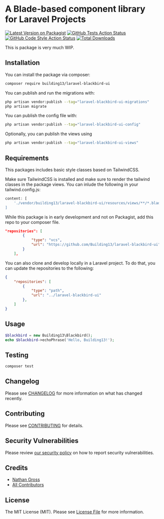 # A Blade-based component library for Laravel Projects

[![Latest Version on Packagist](https://img.shields.io/packagist/v/building13/laravel-blackbird-ui.svg?style=flat-square)](https://packagist.org/packages/building13/laravel-blackbird-ui)
[![GitHub Tests Action Status](https://img.shields.io/github/actions/workflow/status/building13/laravel-blackbird-ui/run-tests.yml?branch=main&label=tests&style=flat-square)](https://github.com/building13/laravel-blackbird-ui/actions?query=workflow%3Arun-tests+branch%3Amain)
[![GitHub Code Style Action Status](https://img.shields.io/github/actions/workflow/status/building13/laravel-blackbird-ui/fix-php-code-style-issues.yml?branch=main&label=code%20style&style=flat-square)](https://github.com/building13/laravel-blackbird-ui/actions?query=workflow%3A"Fix+PHP+code+style+issues"+branch%3Amain)
[![Total Downloads](https://img.shields.io/packagist/dt/building13/laravel-blackbird-ui.svg?style=flat-square)](https://packagist.org/packages/building13/laravel-blackbird-ui)

This is package is very much WIP.

## Installation

You can install the package via composer:

```bash
composer require building13/laravel-blackbird-ui
```

You can publish and run the migrations with:

```bash
php artisan vendor:publish --tag="laravel-blackbird-ui-migrations"
php artisan migrate
```

You can publish the config file with:

```bash
php artisan vendor:publish --tag="laravel-blackbird-ui-config"
```

<!-- This is the contents of the published config file:

```php
return [
];
``` -->

Optionally, you can publish the views using

```bash
php artisan vendor:publish --tag="laravel-blackbird-ui-views"
```

## Requirements

This packages includes basic style classes based on TailwindCSS.

Make sure TailwindCSS is installed and make sure to render the tailwind classes in the package views. You can inlude the following in your tailwind.config.js:

```js
content: [
    './vendor/building13/laravel-blackbird-ui/resources/views/**/*.blade.php',`
]
```

While this package is in early development and not on Packagist, add this repo to your composer file.

```json
"repositories": [
        {
            "type": "vcs",
            "url": "https://github.com/Building13/laravel-blackbird-ui"
        }
    ],
```

You can also clone and develop locally in a Laravel project. To do that, you can update the repositories to the following:
```json
{
    "repositories": [
        {
            "type": "path",
            "url": "../laravel-blackbird-ui"
        },
    ]
}
```


## Usage

```php
$blackbird = new Building13\Blackbird();
echo $blackbird->echoPhrase('Hello, Building13!');
```

## Testing

```bash
composer test
```

## Changelog

Please see [CHANGELOG](CHANGELOG.md) for more information on what has changed recently.

## Contributing

Please see [CONTRIBUTING](CONTRIBUTING.md) for details.

## Security Vulnerabilities

Please review [our security policy](../../security/policy) on how to report security vulnerabilities.

## Credits

- [Nathan Gross](https://github.com/nathangross)
- [All Contributors](../../contributors)

## License

The MIT License (MIT). Please see [License File](LICENSE.md) for more information.
